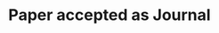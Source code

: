 ---
title: "Paper accepted as Journal"
authors: Elena Camuffo et al.
collection: publications
category: conferences
permalink: /publication/2025-claycode
excerpt: #'This paper introduces a method to improve model robustness against input corruptions by adapting normalization statistics for each specific corruption type.'
year: 2025
venue: 'SIGGRAPH'
slidesurl: #'http://academicpages.github.io/files/slides_enhanced_model_robustness.pdf'
paperurl: #'http://academicpages.github.io/files/paper_enhanced_model_robustness.pdf'
citation: Paper accepted as Journal at SIGGRAPH 2025.
---